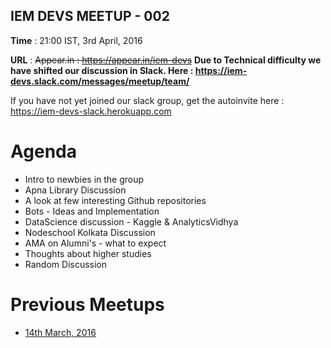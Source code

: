 IEM DEVS MEETUP - 002
------------------------

**Time** : 21:00 IST, 3rd April, 2016

**URL** : ~~Appear.in : https://appear.in/iem-devs~~ **Due to Technical difficulty we have shifted our discussion in Slack. Here : https://iem-devs.slack.com/messages/meetup/team/**

If you have not yet joined our slack group, get the autoinvite here : https://iem-devs-slack.herokuapp.com


# Agenda

* Intro to newbies in the group
* Apna Library Discussion
* A look at few interesting Github repositories
* Bots - Ideas and Implementation
* DataScience discussion - Kaggle & AnalyticsVidhya
* Nodeschool Kolkata Discussion
* AMA on Alumni's - what to expect
* Thoughts about higher studies
* Random Discussion

# Previous Meetups

* [14th March, 2016](https://github.com/iem-devs/awesome-mission/blob/master/meetups/meetup-01.md)
